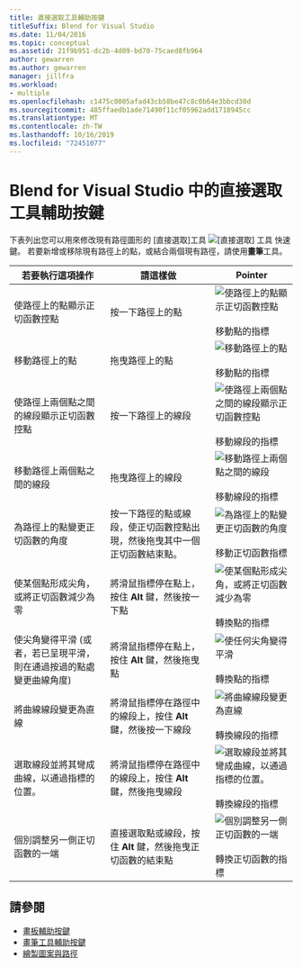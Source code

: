 ```yaml
---
title: 直接選取工具輔助按鍵
titleSuffix: Blend for Visual Studio
ms.date: 11/04/2016
ms.topic: conceptual
ms.assetid: 21f9b951-dc2b-4d09-bd70-75caed8fb964
author: gewarren
ms.author: gewarren
manager: jillfra
ms.workload:
- multiple
ms.openlocfilehash: c1475c0005afad43cb58be47c8c0b64e3bbcd30d
ms.sourcegitcommit: 485ffaedb1ade71490f11cf05962add1718945cc
ms.translationtype: MT
ms.contentlocale: zh-TW
ms.lasthandoff: 10/16/2019
ms.locfileid: "72451077"
---
```

# <a name="direct-selection-tool-modifier-keys-in-blend-for-visual-studio"></a>Blend for Visual Studio 中的直接選取工具輔助按鍵

下表列出您可以用來修改現有路徑圖形的 [直接選取]工具 ![[直接選取] 工具](../designers/media/6dd6571f-c116-451d-8dd2-1f88b8406362.png) 快速鍵。 若要新增或移除現有路徑上的點，或結合兩個現有路徑，請使用**畫筆**工具。

|若要執行這項操作|請這樣做|Pointer|
| - |-------------|-------------|
|使路徑上的點顯示正切函數控點|按一下路徑上的點|![使路徑上的點顯示正切函數控點](../designers/media/cfcc5f41-a666-4524-a958-50b9051130ca.png)<br /><br /> 移動點的指標|
|移動路徑上的點|拖曳路徑上的點|![移動路徑上的點](../designers/media/cfcc5f41-a666-4524-a958-50b9051130ca.png)<br /><br /> 移動點的指標|
|使路徑上兩個點之間的線段顯示正切函數控點|按一下路徑上的線段|![使路徑上兩個點之間的線段顯示正切函數控點](../designers/media/2ace930f-98fa-410b-92cf-7a4b88503ee7.png)<br /><br /> 移動線段的指標|
|移動路徑上兩個點之間的線段|拖曳路徑上的線段|![移動路徑上兩個點之間的線段](../designers/media/2ace930f-98fa-410b-92cf-7a4b88503ee7.png)<br /><br /> 移動線段的指標|
|為路徑上的點變更正切函數的角度|按一下路徑的點或線段，使正切函數控點出現，然後拖曳其中一個正切函數結束點。|![為路徑上的點變更正切函數的角度](../designers/media/beb1a907-1e50-450c-aab3-4d7026f5e426.png)<br /><br /> 移動正切函數指標|
|使某個點形成尖角，或將正切函數減少為零|將滑鼠指標停在點上，按住 **Alt** 鍵，然後按一下點|![使某個點形成尖角，或將正切函數減少為零](../designers/media/21197b10-aba4-4a9d-8145-647d0ba8e518.png)<br /><br /> 轉換點的指標|
|使尖角變得平滑 (或者，若已呈現平滑，則在通過按過的點處變更曲線角度)|將滑鼠指標停在點上，按住 **Alt** 鍵，然後拖曳點|![使任何尖角變得平滑](../designers/media/21197b10-aba4-4a9d-8145-647d0ba8e518.png)<br /><br /> 轉換點的指標|
|將曲線線段變更為直線|將滑鼠指標停在路徑中的線段上，按住 **Alt** 鍵，然後按一下線段|![將曲線線段變更為直線](../designers/media/975a855a-8536-441f-97ed-2f1496e416bf.png)<br /><br /> 轉換線段的指標|
|選取線段並將其彎成曲線，以通過指標的位置。|將滑鼠指標停在路徑中的線段上，按住 **Alt** 鍵，然後拖曳線段|![選取線段並將其彎成曲線，以通過指標的位置。](../designers/media/975a855a-8536-441f-97ed-2f1496e416bf.png)<br /><br /> 轉換線段的指標|
|個別調整另一側正切函數的一端|直接選取點或線段，按住 **Alt** 鍵，然後拖曳正切函數的結束點|![個別調整另一側正切函數的一端](../designers/media/923951da-4081-4f8b-bebc-0f1f64d87504.png)<br /><br /> 轉換正切函數的指標|

## <a name="see-also"></a>請參閱

- [畫板輔助按鍵](../xaml-tools/artboard-modifier-keys-in-blend.md)
- [畫筆工具輔助按鍵](../xaml-tools/pen-tool-modifier-keys-in-blend.md)
- [繪製圖案與路徑](../xaml-tools/draw-shapes-and-paths.md)
